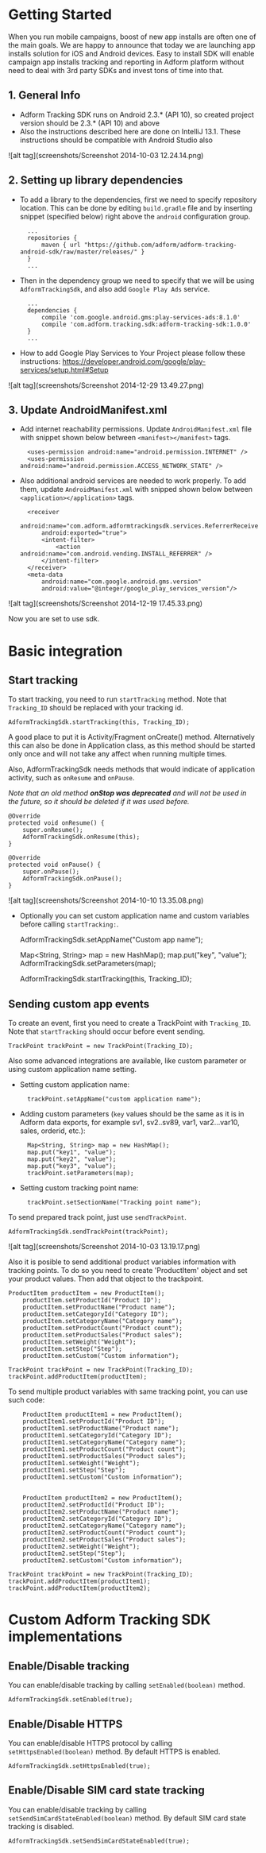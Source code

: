 # Getting Started

When you run mobile campaigns, boost of new app installs are often one of the main goals. We are happy to announce that today we are launching app installs solution for iOS and Android devices. Easy to install SDK will enable campaign app installs tracking and reporting in Adform platform without need to deal with 3rd party SDKs and invest tons of time into that.

## 1. General Info

* Adform Tracking SDK runs on Android 2.3.* (API 10), so created project version should be 2.3.* (API 10) and above
* Also the instructions described here are done on IntelliJ 13.1. These instructions should be compatible with Android Studio also

![alt tag](screenshots/Screenshot 2014-10-03 12.24.14.png)

## 2. Setting up library dependencies

* To add a library to the dependencies, first we need to specify repository location. This can be done by editing `build.gradle` file and by inserting snippet (specified below) right above the `android` configuration group. 

	    ...
		repositories {
    		maven { url "https://github.com/adform/adform-tracking-android-sdk/raw/master/releases/" }
		}
        ...


* Then in the dependency group we need to specify that we will be using `AdformTrackingSdk`, and also add `Google Play Ads` service.
		
	    ...
        dependencies {
		    compile 'com.google.android.gms:play-services-ads:8.1.0'
    		compile 'com.adform.tracking.sdk:adform-tracking-sdk:1.0.0'
        }
        ...
        
* How to add Google Play Services to Your Project please follow these instructions: https://developer.android.com/google/play-services/setup.html#Setup

![alt tag](screenshots/Screenshot 2014-12-29 13.49.27.png)

## 3. Update AndroidManifest.xml


* Add internet reachability permissions. Update `AndroidManifest.xml` file with snippet shown below between `<manifest></manifest>` tags.

		<uses-permission android:name="android.permission.INTERNET" />
		<uses-permission android:name="android.permission.ACCESS_NETWORK_STATE" />
		    
* Also additional android services are needed to work properly. To add them, update `AndroidManifest.xml` with snipped shown below between `<application></application>` tags.

        <receiver
            android:name="com.adform.adformtrackingsdk.services.ReferrerReceiver"
            android:exported="true">
            <intent-filter>
                <action android:name="com.android.vending.INSTALL_REFERRER" />
            </intent-filter>
        </receiver>
        <meta-data
            android:name="com.google.android.gms.version"
            android:value="@integer/google_play_services_version"/>
            
![alt tag](screenshots/Screenshot 2014-12-19 17.45.33.png)

Now you are set to use sdk. 

# Basic integration
## Start tracking
		
To start tracking, you need to 	run `startTracking` method. Note that `Tracking_ID` should be replaced with your tracking id.

	AdformTrackingSdk.startTracking(this, Tracking_ID);
		
A good place to put it is Activity/Fragment onCreate() method. Alternatively this can also be done in Application class, as this method should be started only once and will not take any affect when running multiple times. 

Also, AdformTrackingSdk needs methods that would indicate of application activity, such as `onResume` and `onPause`. 

*Note that an old method* ***onStop was deprecated*** *and will not be used in the future, so it should be deleted if it was used before.*

    @Override
    protected void onResume() {
        super.onResume();
        AdformTrackingSdk.onResume(this);
    }

    @Override
    protected void onPause() {
        super.onPause();
        AdformTrackingSdk.onPause();
    }
    

![alt tag](screenshots/Screenshot 2014-10-10 13.35.08.png)
 
 * Optionally you can set custom application name and custom variables before calling `startTracking:`.
	
	AdformTrackingSdk.setAppName("Custom app name");
	
	Map<String, String> map = new HashMap();
	map.put("key", "value");
	AdformTrackingSdk.setParameters(map);
	
	AdformTrackingSdk.startTracking(this, Tracking_ID);
    		
## Sending custom app events    		
To create an event, first you need to create a TrackPoint with `Tracking_ID`. Note that `startTracking` should occur before event sending.

	TrackPoint trackPoint = new TrackPoint(Tracking_ID);
	
Also some advanced integrations are available, like custom parameter or using custom application name setting. 

* Setting custom application name: 

		trackPoint.setAppName("custom application name");
		
* Adding custom parameters (`key` values should be the same as it is in Adform data exports, for example sv1, sv2..sv89, var1, var2...var10, sales, orderid, etc.):
	
		Map<String, String> map = new HashMap();
		map.put("key1", "value");
		map.put("key2", "value");
		map.put("key3", "value");
		trackPoint.setParameters(map);

* Setting custom tracking point name:
	
		trackPoint.setSectionName("Tracking point name");
		
To send prepared track point, just use `sendTrackPoint`.

	AdformTrackingSdk.sendTrackPoint(trackPoint);

![alt tag](screenshots/Screenshot 2014-10-03 13.19.17.png)

Also it is posible to send additional product variables information with tracking points. To do so you need to create 'ProductItem' object and set your product values. Then add that object to the trackpoint.

	ProductItem productItem = new ProductItem();
    	productItem.setProductId("Product ID");
        productItem.setProductName("Product name");
        productItem.setCategoryId("Category ID");
        productItem.setCategoryName("Category name");
        productItem.setProductCount("Product count");
        productItem.setProductSales("Product sales");
        productItem.setWeight("Weight");
        productItem.setStep("Step");
        productItem.setCustom("Custom information");
        
    TrackPoint trackPoint = new TrackPoint(Tracking_ID);
    trackPoint.addProductItem(productItem);

To send multiple product variables with same tracking point, you can use such code:

    	ProductItem productItem1 = new ProductItem();
    	productItem1.setProductId("Product ID");
        productItem1.setProductName("Product name");
        productItem1.setCategoryId("Category ID");
        productItem1.setCategoryName("Category name");
        productItem1.setProductCount("Product count");
        productItem1.setProductSales("Product sales");
        productItem1.setWeight("Weight");
        productItem1.setStep("Step");
        productItem1.setCustom("Custom information");
        
        
    	ProductItem productItem2 = new ProductItem();
    	productItem2.setProductId("Product ID");
        productItem2.setProductName("Product name");
        productItem2.setCategoryId("Category ID");
        productItem2.setCategoryName("Category name");
        productItem2.setProductCount("Product count");
        productItem2.setProductSales("Product sales");
        productItem2.setWeight("Weight");
        productItem2.setStep("Step");
        productItem2.setCustom("Custom information");
        
    TrackPoint trackPoint = new TrackPoint(Tracking_ID);
    trackPoint.addProductItem(productItem1);
    trackPoint.addProductItem(productItem2);
    
# Custom Adform Tracking SDK implementations

## Enable/Disable tracking
You can enable/disable tracking by calling `setEnabled(boolean)` method.

	AdformTrackingSdk.setEnabled(true);
	
## Enable/Disable HTTPS
You can enable/disable HTTPS protocol by calling `setHttpsEnabled(boolean)` method. By default HTTPS is enabled.

	AdformTrackingSdk.setHttpsEnabled(true);
	
## Enable/Disable SIM card state tracking
You can enable/disable tracking by calling `setSendSimCardStateEnabled(boolean)` method. By default SIM card state tracking is disabled.

	AdformTrackingSdk.setSendSimCardStateEnabled(true);


